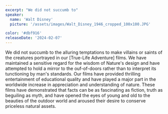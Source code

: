 ```yaml
---
excerpt: "We did not succumb to"
speaker:
  name: 'Walt Disney'
  picture: '/assets/images/Walt_Disney_1946_cropped_100x100.JPG'

color: '#dbf916'
releaseDate: '2024-02-07'
---
```

We did not succumb to the alluring temptations to make villains or saints of the creatures portrayed in our [True-Life Adventure] films. We have maintained a sensitive regard for the wisdom of Nature's design and have attempted to hold a mirror to the ouf-of-doors rather than to interpret its tunctioning by man's standards. Our films have provided thrilling entertainment of educational quality and have played a major part in the worldwide increase in appreciation and understanding of nature. These films have demonstrated that facts can be as fascinating as fiction, truth as beguiling as myth, and have opened the eyes of young and old to the beauties of the outdoor world and aroused their desire to conserve priceless natural assets.
